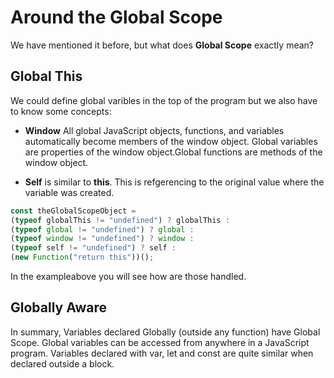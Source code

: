 # Around the Global Scope 

We have mentioned it before, but what does **Global Scope**  exactly mean?

## Global This

We could define global varibles in the top of the program but we also have to know some concepts:

- **Window** All global JavaScript objects, functions, and variables automatically become members of the window object. Global variables are properties of the window object.Global functions are methods of the window object.
  
- **Self** is similar to **this**. This is refgerencing to the original value where the variable was created.

```javascript
const theGlobalScopeObject =
(typeof globalThis != "undefined") ? globalThis :
(typeof global != "undefined") ? global :
(typeof window != "undefined") ? window :
(typeof self != "undefined") ? self :
(new Function("return this"))();
```

In the exampleabove you will see how are those handled. 

## Globally Aware

In summary, Variables declared Globally (outside any function) have Global Scope. Global variables can be accessed from anywhere in a JavaScript program. Variables declared with var, let and const are quite similar when declared outside a block.